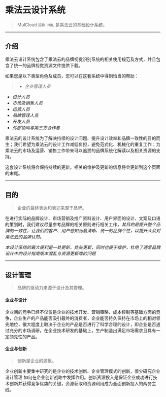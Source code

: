 # 乘法云设计系统

> MulCloud `简称 MUL` 是乘法云的基础设计系统。

---

## 介绍

乘法云设计系统包含了乘法云的品牌视觉识别系统的相关使用规范及方式，并且包含了统一的品牌视觉资源文件提供下载。

如果您是以下类型角色及成员，您可以在这套系统中得到恰当的帮助：


> * *企业管理人员*
* *设计人员*
* *市场及销售人员*
* *运营人员*
* *品牌管理人员*
* *开发人员*
* *外部协同与第三方合作者*


乘法云的设计系统为了解决持续的设计问题、提升设计效率和品牌一致性的目的而生；我们希望为乘法云的设计工作减低负担，避免范式化、机械化的重复工作；为乘法云的市场及运营、销售工作带来可以追溯的品牌系统化解读以及相关资源的支持。

这套设计系统将会保持持续的更新，相关的维护及更新的信息将会更新到这个页面的末尾。

---

## 目的
> 企业的最终表达和表述来源于品牌。

在进行实际的品牌设计、市场营销及推广资料设计、用户界面的设计、文案及口语的策划时，我们建议尽量参考品牌的相关原则进行相关工作，*其目的是提升整个品牌的一致性，让我们的客户、用户感知到最清晰、统一的品牌个性，以提升大众对乘法云的品牌认知。* 

<em class="s">本设计系统的最大便利是一处更新，处处更新，同时也便于维护，杜绝了通常品牌设计中的设计指南版本混乱与资源更新难的问题</em>

---

## 设计管理

> 品牌的驱动力来源于设计及其管理。

#### 企业与设计
企业间的竞争已经不仅仅是企业的技术开发、营销策略、成本控制等基础方面的竞争，企业生产的产品能否吸引最终的消费者，企业能否持久保持在市场上的相对领先地位，很大程度上取决于企业的产品是否进行了科学合理的设计，即企业是否通过充分的市场调研，在企业技术研发的基础上，生产制造出满足市场需求且具有一定领先性的产品。

#### 企业与创新
> 创新是企业的源泉。

企业创新主要集中研究的是企业的技术创新、企业管理模式的创新，很少研究企业设计管理 如何在企业创新战略中发挥作用。创新资源投入是保证企业成功进行技术创新并获得竞争优势的关键，资源获取和资源利用成为全面创新投入的两务主线。